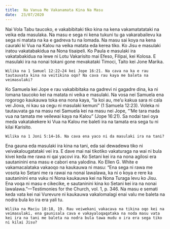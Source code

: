 ```yaml
---
title:  Na Vanua Me Vakanamata Kina Na Masu
date:  23/07/2020
---
```


Nai Vola Tabu taucoko, e vakabibitaki tiko kina na kena vakamatatataki na veika eda masulaka. Na masu e sega ni kena tukuni tu ga vakarabailevu ka sega ni matata na ka e gadreva tu na lomada. Na masu sai koya na kena cauraki ki Vua na Kalou na veika matata eda kerea tiko. Ko Jisu e masulaki iratou vakatabakidua na Nona tisaipeli. Ko Paula e masulaki ira vakatabakidua na lewe ni Lotu Vakarisito mai Efeso, Filipai, kei Kolosa. E masulaki ira na nonai tokani gone mevakataki Timoci, Taito kei Jone Marika.

`Wilika na 1 Samuel 12:22–24 kei Jope 16:21. Na cava na ka e rau tautauvata kina na veitikina oqo? Na cava rau kaya me baleta na veimasulaki?`

Ko Samuela kei Jope e rau vakabibitaka na gadrevi ni gagadre dina, ka ni lomana taucoko kei na matata ni veika e masulaki. Na vosa nei Samuela ena rogorogo kaukauwa toka ena nona kaya, “Ia koi au, me’u kakua sara ni cala vei Jiova, ni kau sa cegu ni masulaki kemuni” (1 Samuela 12:23). Voleka ni tautauvata ga na masu nei Samuela kei na masu nei Jope, “‘Me tara mada vua na tamata me veilewai kaya na Kalou” (Jope 16:21). Sa nodai tavi oya meda vakatakekere ki Vua na Kalou me baleti ira na tamata era sega tu ni kilai Karisito.

`Wilika na 1 Joni 5:14–16. Na cava ena yaco ni da masulaki ira na tani?`

Ena gauna eda masulaki ira kina na tani, eda sai dewadewa tiko ni veivakalougatataki vei ira. E dave mai nai tikotiko vakaturaga na wai ni bula kivei keda me rawa ni qai yacovi ira. Ko Setani kei ira na nona agilosi era sautaninini ena masu e cabori ena yalodina. Ko Ellen G. White e vakamacalataka vakaoqo na kaukauwa ni masu: “Ena sega ni rawa me vosota ko Setani me ra rawai na nonai lawalawa, ka ni o koya e rere ka sautaninini ena vuku ni Nona kaukauwa kei na Nona Turaga levu ko Jisu. Ena voqa ni masu e cikecike, e sautaninini kina ko Setani kei ira na nonai lawalawa.”—Testimonies for the Church, vol. 1, p. 346. Na masu e semati keda vata kei nai Vurevure ni kaukauwa vakalomalagi enai valu me baleta na nodra bula ko ira era yali tu.

`Wilika na Maciu 18:18, 19. Rau veiwekani vakacava na tikina oqo kei na veimasulaki, ena gaunisala cava e vakayaloqaqataka na noda masu vata kei ira na tani me baleta na nodra bula tawa mudu o ira era sega tiko ni kilai Jisu?`